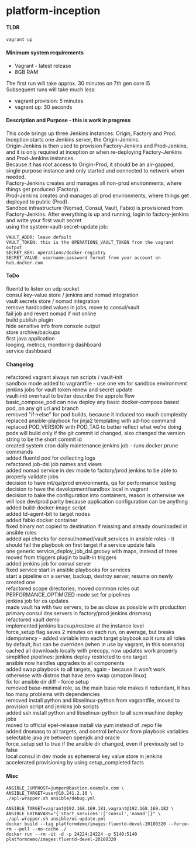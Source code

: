 # platform-inception

#### TLDR
```
vagrant up
```

#### Minimum system requirements
* Vagrant - latest release
* 8GB RAM

The first run will take approx. 30 minutes on 7th gen core i5  
Subsequent runs will take much less:
* vagrant provision: 5 minutes
* vagrant up: 30 seconds

#### Description and Purpose - this is work in progress
This code brings up three Jenkins instances: Origin, Factory and Prod.  
Inception starts one Jenkins server, the Origin-Jenkins.  
Origin-Jenkins is then used to provision Factory-Jenkins and Prod-Jenkins, and it is only required at inception or when re-deploying Factory-Jenkins and Prod-Jenkins instances.  
Because it has root access to Origin-Prod, it should be an air-gapped, single purpose instance and only started and connected to network when needed.  
Factory-Jenkins creates and manages all non-prod environments, where things get produced (Factory).  
Prod-Jenkins creates and manages all prod environments, where things get deployed to public (Prod).  
Sandbox infrastructure (Nomad, Consul, Vault, Fabio) is provisioned from Factory-Jenkins.
After everything is up and running, login to factory-jenkins and write your first vault secret  
using the system-vault-secret-update job:
```
VAULT_ADDR: leave default
VAULT_TOKEN: this is the OPERATIONS_VAULT_TOKEN from the vagrant output
SECRET_KEY: operations/docker-registry
SECRET_VALUE: username:password format from your account on hub.docker.com
```

#### ToDo
fluentd to listen on udp socket  
consul key-value store / jenkins and nomad integration  
vault secrets store / nomad integration  
remove hardcoded values in jobs, move to consul/vault  
fail job and revert nomad if not online  
build publish plugin  
hide sensitive info from console output  
store archive/backups  
first java application  
looging, metrics, monitoring dashboard  
service dashboard  

#### Changelog
refactored vagrant always run scripts / vault-init  
sandbox mode added to vagrantfile - use one vm for sandbox environment  
jenkins jobs for vault token renew and secret update  
vault-init overhaul to better describe the approle flow  
basic_compose_pod can now deploy any basic docker-compose based pod, on any git url and branch  
removed "if->else" for pod builds, because it induced too much complexity  
replaced ansible-playbook for jinja2 templating with ad-hoc command  
replaced POD_VERSION with POD_TAG to better reflect what we're doing  
pods will build only if the git commit id changed, also changed the version string to be the short commit id  
created system cron daily maintenance jenkins job  - runs docker prune commands  
added fluentd pod for collecting logs  
refactored job-dsl job names and views  
added nomad service in dev mode to factory/prod jenkins to be able to properly validate jobs  
decision to have int/qa/prod environments, qa for performance testing  
decision to have the development/sandbox local in vagrant  
decision to bake the configuration into containers, reason is otherwise we will lose dev/prod parity because application configuration can be anything  
added build-docker-image script  
added td-agent-bit to target nodes  
added fabio docker container  
fixed binary not copied to destination if missing and already downloaded in ansible roles  
added api checks for consul/nomad/vault services in ansible roles - it should fail the playbook on first target if a service update fails  
one generic service_deploy_job_dsl.groovy with maps, instead of three  
moved from triggers plugin to built-in triggers  
added jenkins job for consul server  
fixed service start in ansible playbooks for services  
start a pipeline on a server, backup, destroy server, resume on newly created one  
refactored scope directories, moved common roles out  
PERFORMANCE_OPTIMIZED mode set for pipelines  
jenkins job for os updates  
made vault ha with two servers, to be as close as possible with production  
primary consul dns servers in factory/prod jenkins dnsmasq  
refactored vault demo  
implemented jenkins backup/restore at the instance level  
force_setup flag saves 2 minutes on each run, on average, but breaks idempotency - added variable into each target playbook so it runs all roles by default, but can be overriden (when in use by vagrant, in this scenario)  
cached all downloads locally with precopy, now updates work properly  
simplified pipelines: jenkins deploy restricted to one target  
ansible now handles upgrades to all components  
added swap playbook to all targets, again - because it won't work otherwise with distros that have zero swap (amazon linux)  
fix for ansible dir diff - force setup  
removed base-minimal role, as the main base role makes it redundant, it has too many problems with dependencies  
removed install python and libselinux-python from vagrantfile, moved to provision script and jenkins job scripts  
added ssh install python and libselinux-python to all scm machine deploy jobs  
moved to official epel-release install via yum instead of .repo file  
added dnsmasq to all targets, and control behavior from playbook variables  
selectable java jre between openjdk and oracle  
force_setup set to true if the ansible dir changed, even if previously set to false  
local consul in dev mode as ephemeral key value store in jenkins  
accelerated provisioning by using setup_completed facts  

#### Misc
```
ANSIBLE_JUMPHOST=jumper@bastion.example.com \
ANSIBLE_TARGET=user@10.241.2.10 \
./apl-wrapper.sh ansible/debug.yml

ANSIBLE_TARGET=vagrant@192.168.169.181,vagrant@192.168.169.182 \
ANSIBLE_EXTRAVARS="{'start_services':['consul','nomad']}" \
./apl-wrapper.sh ansible/os-update.yml
docker build --tag platformdemo/images:fluentd-devel-20180320 --force-rm --pull --no-cache ./
docker run --rm -it -d -p 24224:24224 -p 5140:5140 platformdemo/images:fluentd-devel-20180320
```

